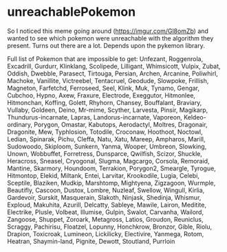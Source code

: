 # unreachablePokemon
So I noticed this meme going around (https://imgur.com/Gl8omZb) and wanted to see which pokemon were unreachable with the algorithm they present. Turns out there are a lot. Depends upon the pykemon library.

Full list of Pokemon that are impossible to get:
Unfezant, Roggenrola, Excadrill, Gurdurr, Klinklang, Scolipede, Lilligant, Whimsicott, Vulpix, Zubat, Oddish, Dwebble, Parasect, Tirtouga, Persian, Archen, Arcanine, Poliwhirl, Machoke, Vanillite, Victreebel, Tentacruel, Geodude, Slowpoke, Frillish, Magneton, Farfetchd, Ferroseed, Seel, Klink, Muk, Tynamo, Gengar, Cubchoo, Hypno, Axew, Fraxure, Electrode, Exeggutor, Hitmonlee, Hitmonchan, Koffing, Golett, Rhyhorn, Chansey, Bouffalant, Braviary, Vullaby, Goldeen, Deino, Mr-mime, Scyther, Larvesta, Pinsir, Magikarp, Thundurus-incarnate, Lapras, Landorus-incarnate, Vaporeon, Keldeo-ordinary, Porygon, Omastar, Kabutops, Aerodactyl, Moltres, Dragonair, Dragonite, Mew, Typhlosion, Totodile, Croconaw, Hoothoot, Noctowl, Ledian, Spinarak, Pichu, Cleffa, Natu, Xatu, Mareep, Ampharos, Marill, Sudowoodo, Skiploom, Sunkern, Yanma, Wooper, Umbreon, Slowking, Unown, Wobbuffet, Forretress, Dunsparce, Qwilfish, Scizor, Shuckle, Heracross, Sneasel, Cryogonal, Slugma, Magcargo, Corsola, Remoraid, Mantine, Skarmory, Houndoom, Terrakion, Porygon2, Smeargle, Tyrogue, Hitmontop, Elekid, Miltank, Entei, Larvitar, Krookodile, Lugia, Celebi, Sceptile, Blaziken, Mudkip, Marshtomp, Mightyena, Zigzagoon, Wurmple, Beautifly, Cascoon, Dustox, Lombre, Nuzleaf, Swellow, Wingull, Kirlia, Gardevoir, Surskit, Masquerain, Slakoth, Ninjask, Shedinja, Whismur, Exploud, Makuhita, Azurill, Delcatty, Sableye, Mawile, Lairon, Meditite, Electrike, Plusle, Volbeat, Illumise, Gulpin, Swalot, Carvanha, Wailord, Zangoose, Shuppet, Zoroark, Metagross, Latios, Groudon, Reuniclus, Scraggy, Pachirisu, Floatzel, Lopunny, Honchkrow, Bronzor, Gible, Riolu, Drapion, Toxicroak, Lumineon, Lickilicky, Electivire, Yanmega, Rotom, Heatran, Shaymin-land, Pignite, Dewott, Stoutland, Purrloin
